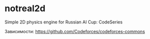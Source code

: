 # notreal2d
Simple 2D physics engine for Russian AI Cup: CodeSeries

Зависимости:
https://github.com/Codeforces/codeforces-commons
